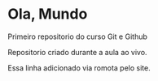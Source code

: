 # Ola, Mundo
 Primeiro repositorio do curso Git e Github

 Repositorio criado durante a aula ao vivo.

 Essa linha adicionado via romota pelo site.  
 
